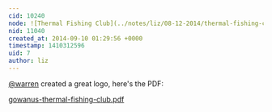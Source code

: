```yaml
---
cid: 10240
node: ![Thermal Fishing Club](../notes/liz/08-12-2014/thermal-fishing-club)
nid: 11040
created_at: 2014-09-10 01:29:56 +0000
timestamp: 1410312596
uid: 7
author: liz
---
```


[@warren](/profile/warren) created a great logo, here's the PDF: 

<a href="https://i.publiclab.org/system/images/photos/000/006/691/original/gowanus-thermal-fishing-club.pdf"><i class="icon icon-file"></i> gowanus-thermal-fishing-club.pdf</a>

